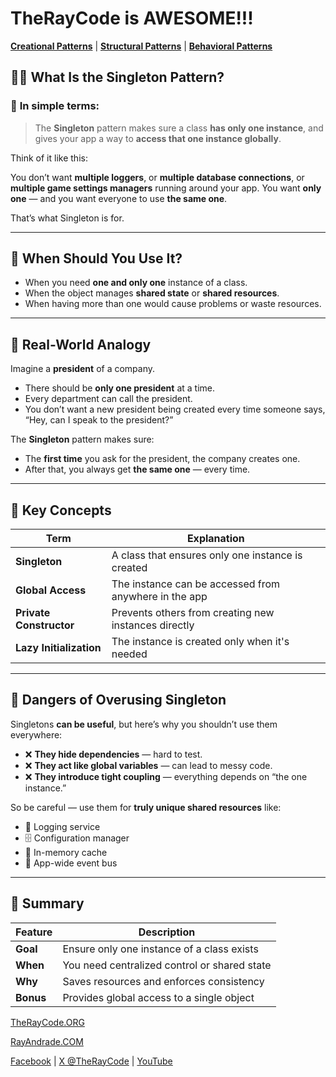 # TheRayCode is AWESOME!!!

**[Creational Patterns](../README.md)** | **[Structural Patterns](../../Structural/README.md)** | **[Behavioral Patterns](../../Behavioral/README.md)**

## 🧍‍♂️ What Is the Singleton Pattern?

### 🎯 **In simple terms:**

> The **Singleton** pattern makes sure a class **has only one instance**, and gives your app a way to **access that one instance globally**.

Think of it like this:

You don’t want **multiple loggers**, or **multiple database connections**, or **multiple game settings managers** running around your app. You want **only one** — and you want everyone to use **the same one**.

That’s what Singleton is for.

---

## 🧩 When Should You Use It?

* When you need **one and only one** instance of a class.
* When the object manages **shared state** or **shared resources**.
* When having more than one would cause problems or waste resources.

---

## 🧪 Real-World Analogy

Imagine a **president** of a company.

* There should be **only one president** at a time.
* Every department can call the president.
* You don’t want a new president being created every time someone says, “Hey, can I speak to the president?”

The **Singleton** pattern makes sure:

* The **first time** you ask for the president, the company creates one.
* After that, you always get **the same one** — every time.

---

## 🧠 Key Concepts

| Term                    | Explanation                                           |
| ----------------------- | ----------------------------------------------------- |
| **Singleton**           | A class that ensures only one instance is created     |
| **Global Access**       | The instance can be accessed from anywhere in the app |
| **Private Constructor** | Prevents others from creating new instances directly  |
| **Lazy Initialization** | The instance is created only when it's needed         |

---

## 🚧 Dangers of Overusing Singleton

Singletons **can be useful**, but here’s why you shouldn’t use them everywhere:

* ❌ **They hide dependencies** — hard to test.
* ❌ **They act like global variables** — can lead to messy code.
* ❌ **They introduce tight coupling** — everything depends on “the one instance.”

So be careful — use them for **truly unique shared resources** like:

* 📝 Logging service
* 🗄️ Configuration manager
* 🧠 In-memory cache
* 📡 App-wide event bus

---

## 🧠 Summary

| Feature   | Description                                  |
| --------- | -------------------------------------------- |
| **Goal**  | Ensure only one instance of a class exists   |
| **When**  | You need centralized control or shared state |
| **Why**   | Saves resources and enforces consistency     |
| **Bonus** | Provides global access to a single object    |

[TheRayCode.ORG](https://www.TheRayCode.org)  

[RayAndrade.COM](https://www.RayAndrade.com)

[Facebook](https://www.facebook.com@TheRayCode/) | [X @TheRayCode](https://www.x.com@TheRayCode/) | [YouTube](https://www.youtube.com@TheRayCode/)
